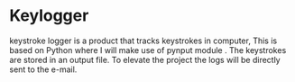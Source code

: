 # Keylogger
keystroke logger is a  product that tracks keystrokes in computer, This is based on Python where I will make use of  pynput module . The keystrokes are stored in an output file. To elevate the project the logs will be directly sent to the e-mail. 
